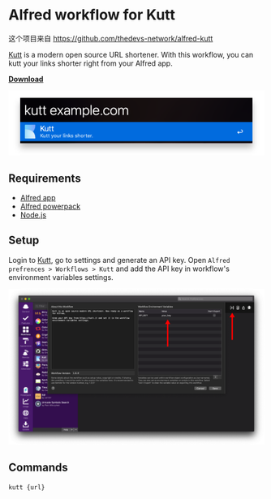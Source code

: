 # Alfred workflow for Kutt

这个项目来自 https://github.com/thedevs-network/alfred-kutt

[Kutt](https://kutt.it) is a modern open source URL shortener. With this workflow, you can kutt your links shorter right from your Alfred app.

**[Download](https://github.com/thedevs-network/alfred-kutt/releases/download/1.0.0/kutt.alfredworkflow)**

![Workflow Screenshot](screenshots/app.png)

## Requirements
- [Alfred app](https://www.alfredapp.com)
- [Alfred powerpack](https://www.alfredapp.com/powerpack/)
- [Node.js](https://nodejs.org/)

## Setup
Login to [Kutt](https://kutt.it), go to settings and generate an API key.
Open `Alfred prefrences > Workflows > Kutt` and add the API key in workflow's environment variables settings.

![Workflow Settings](screenshots/settings.png)

## Commands
```
kutt {url}
```